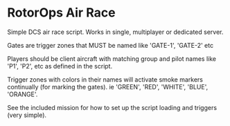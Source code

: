 # RotorOps Air Race
 Simple DCS air race script.  Works in single, multiplayer or dedicated server.

 Gates are trigger zones that MUST be named like 'GATE-1', 'GATE-2' etc

 Players should be client aircraft with matching group and pilot names like 'P1', 'P2', etc as defined in the script. 

 Trigger zones with colors in their names will activate smoke markers continually (for marking the gates).  ie 'GREEN', 'RED', 'WHITE', 'BLUE', 'ORANGE'.

 See the included mission for how to set up the script loading and triggers (very simple).


